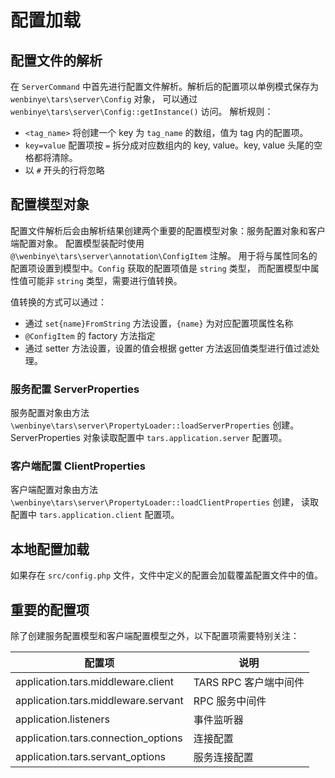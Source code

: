 # 配置加载

## 配置文件的解析

在 `ServerCommand` 中首先进行配置文件解析。解析后的配置项以单例模式保存为 `wenbinye\tars\server\Config` 对象，
可以通过 `wenbinye\tars\server\Config::getInstance()` 访问。
解析规则：
- `<tag_name>` 将创建一个 key 为 `tag_name` 的数组，值为 tag 内的配置项。
- `key=value` 配置项按 `=` 拆分成对应数组内的 key, value。key, value 头尾的空格都将清除。
- 以 `#` 开头的行将忽略

## 配置模型对象

配置文件解析后会由解析结果创建两个重要的配置模型对象：服务配置对象和客户端配置对象。
配置模型装配时使用 `@\wenbinye\tars\server\annotation\ConfigItem` 注解。
用于将与属性同名的配置项设置到模型中。`Config` 获取的配置项值是 `string` 类型，
而配置模型中属性值可能非 `string` 类型，需要进行值转换。

值转换的方式可以通过：

- 通过 `set{name}FromString` 方法设置，`{name}` 为对应配置项属性名称
- `@ConfigItem` 的 factory 方法指定
- 通过 setter 方法设置，设置的值会根据 getter 方法返回值类型进行值过滤处理。

### 服务配置 ServerProperties

服务配置对象由方法 `\wenbinye\tars\server\PropertyLoader::loadServerProperties` 创建。
ServerProperties 对象读取配置中 `tars.application.server` 配置项。

### 客户端配置 ClientProperties

客户端配置对象由方法 `\wenbinye\tars\server\PropertyLoader::loadClientProperties` 创建，
读取配置中 `tars.application.client` 配置项。

## 本地配置加载

如果存在 `src/config.php` 文件，文件中定义的配置会加载覆盖配置文件中的值。

## 重要的配置项

除了创建服务配置模型和客户端配置模型之外，以下配置项需要特别关注：

| 配置项                         | 说明                  |
|--------------------------------|-----------------------|
| application.tars.middleware.client  | TARS RPC 客户端中间件 |
| application.tars.middleware.servant | RPC 服务中间件        |
| application.listeners          | 事件监听器            |
| application.tars.connection_options | 连接配置  |
| application.tars.servant_options | 服务连接配置 |
